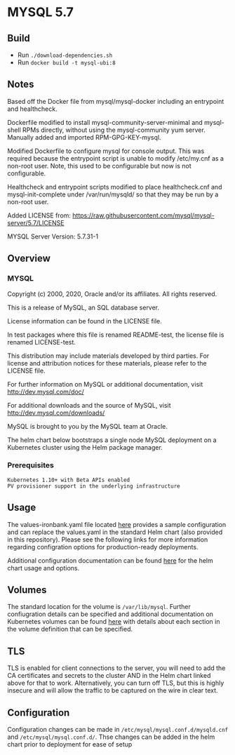 # MYSQL 5.7

## Build
- Run `./download-dependencies.sh`
- Run `docker build -t mysql-ubi:8`

## Notes
Based off the Docker file from mysql/mysql-docker including an entrypoint and healthcheck.

Dockerfile modified to install mysql-community-server-minimal and mysql-shell RPMs directly, without using the mysql-community yum server. Manually added and imported RPM-GPG-KEY-mysql.

Modified Dockerfile to configure mysql for console output. This was required because the entrypoint script is unable to modify /etc/my.cnf as a non-root user. Note, this used to be configurable but now is not configurable.

Healthcheck and entrypoint scripts modified to place healthcheck.cnf and mysql-init-complete under /var/run/mysqld/ so that they may be run by a non-root user.

Added LICENSE from:
https://raw.githubusercontent.com/mysql/mysql-server/5.7/LICENSE

MYSQL Server Version: 5.7.31-1

## Overview

### MYSQL
Copyright (c) 2000, 2020, Oracle and/or its affiliates. All rights reserved.

This is a release of MySQL, an SQL database server.

License information can be found in the LICENSE file.

In test packages where this file is renamed README-test, the license
file is renamed LICENSE-test.

This distribution may include materials developed by third parties.
For license and attribution notices for these materials,
please refer to the LICENSE file.

For further information on MySQL or additional documentation, visit
  http://dev.mysql.com/doc/

For additional downloads and the source of MySQL, visit
  http://dev.mysql.com/downloads/

MySQL is brought to you by the MySQL team at Oracle.

The helm chart below bootstraps a single node MySQL deployment on a Kubernetes cluster using the Helm package manager.

### Prerequisites

    Kubernetes 1.10+ with Beta APIs enabled
    PV provisioner support in the underlying infrastructure

## Usage

The values-ironbank.yaml file located [here](https://repo1.dsop.io/dsop/charts/tree/master/stable/mysql/5.7.31-1) provides a sample configuration and can replace the values.yaml in the standard Helm chart (also provided in this repository). Please see the following links for more information regarding configration options for production-ready deployments.

Additional configuration documentation can be found [here](https://github.com/helm/charts/tree/master/stable/mysql) for the helm chart usage and options.

## Volumes

The standard location for the volume is `/var/lib/mysql`. Further confiugration details can be specified and additional documentation on Kubernetes volumes can be found [here](https://kubernetes.io/docs/concepts/storage/volumes/) with details about each section in the volume definition that can be specified.

## TLS

TLS is enabled for client connections to the server, you will need to add the CA certificates and secrets to the cluster AND in the Helm chart linked above for that to work. Alternatively, you can turn off TLS, but this is highly insecure and will allow the traffic to be captured on the wire in clear text.

## Configuration

Configuration changes can be made in `/etc/mysql/mysql.conf.d/mysqld.cnf` and `/etc/mysql/mysql.conf.d/`. Thse changes can be added in the helm chart prior to deployment for ease of setup
